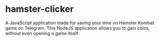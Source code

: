 # hamster-clicker
A JavaScript application made for saving your time on Hamster Kombat game on Telegram. This NodeJS application allows you to gain coins, without even opening a game itself.
